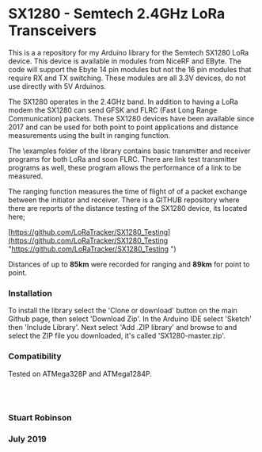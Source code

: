 # SX1280 - Semtech 2.4GHz LoRa Transceivers

This is a a repository for my Arduino library for the Semtech SX1280 LoRa device. This device is available in modules from NiceRF and EByte. The code will support the Ebyte 14 pin modules but not the 16 pin modules that require RX and TX switching. These modules are all 3.3V devices, do not use directly with 5V Arduinos.

The SX1280 operates in the 2.4GHz band. In addition to having a LoRa modem the SX1280 can send GFSK and FLRC (Fast Long Range Communication) packets. 
These SX1280 devices have been available since 2017 and can be used for both point to point applications and distance measurements using the built in ranging function. 

The \examples folder of the library contains basic transmitter and receiver programs for both LoRa and soon FLRC. There are link test transmitter programs as well, these program allows the performance of a link to be measured.  

The ranging function measures the time of flight of of a packet exchange between the initiator and receiver. There is a GITHUB repository where there are reports of the distance testing of the SX1280 device, its located here;

[https://github.com/LoRaTracker/SX1280_Testing](https://github.com/LoRaTracker/SX1280_Testing "https://github.com/LoRaTracker/SX1280_Testing ")

Distances of up to **85km** were recorded for ranging and **89km** for point to point. 

### Installation

To install the library select the 'Clone or download' button on the main Github page, then select 'Download Zip'. In the Arduino IDE select 'Sketch' then 'Include Library'. Next select 'Add .ZIP library' and browse to and select the ZIP file you downloaded, it's called 'SX1280-master.zip'.

### Compatibility

Tested on ATMega328P and ATMega1284P. 

<br>
<br>


### Stuart Robinson
### July 2019